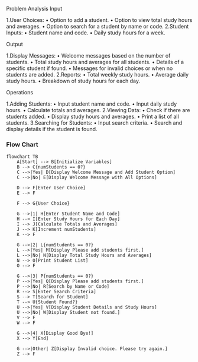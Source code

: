 Problem Analysis
Input

1.User Choices:
 • Option to add a student.
 • Option to view total study hours    and averages.
 • Option to search for a student by name or code.
2.Student Inputs:
 • Student name and code.
 • Daily study hours for a week.
 
Output

1.Display Messages:
 • Welcome messages based on the number of students.
 • Total study hours and averages for all students.
 • Details of a specific student if found.
 • Messages for invalid choices or when no students are added.
 2.Reports:
 • Total weekly study hours.
 • Average daily study hours.
 • Breakdown of study hours for each day.
 
Operations

1.Adding Students:
 • Input student name and code.
 • Input daily study hours.
 • Calculate totals and averages.
2.Viewing Data:
 • Check if there are students added.
 • Display study hours and averages.
 • Print a list of all students.
3.Searching for Students:
 • Input search criteria.
 • Search and display details if the student is found.


### Flow Chart
```mermaid
flowchart TB
    A[Start] --> B[Initialize Variables]
    B --> C{numStudents == 0?}
    C -->|Yes| D[Display Welcome Message and Add Student Option]
    C -->|No| E[Display Welcome Message with All Options]
    
    D --> F[Enter User Choice]
    E --> F
    
    F --> G{User Choice}
    
    G -->|1| H[Enter Student Name and Code]
    H --> I[Enter Study Hours for Each Day]
    I --> J[Calculate Totals and Averages]
    J --> K[Increment numStudents]
    K --> F
    
    G -->|2| L{numStudents == 0?}
    L -->|Yes| M[Display Please add students first.]
    L -->|No| N[Display Total Study Hours and Averages]
    N --> O[Print Student List]
    O --> F
    
    G -->|3| P{numStudents == 0?}
    P -->|Yes| Q[Display Please add students first.]
    P -->|No| R[Search by Name or Code]
    R --> S[Enter Search Criteria]
    S --> T[Search for Student]
    T --> U{Student Found?}
    U -->|Yes| V[Display Student Details and Study Hours]
    U -->|No| W[Display Student not found.]
    V --> F
    W --> F
    
    G -->|4| X[Display Good Bye!]
    X --> Y[End]
    
    G -->|Other| Z[Display Invalid choice. Please try again.]
    Z --> F
```
